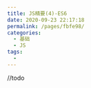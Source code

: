 ```yaml
---
title: JS精要(4)-ES6
date: 2020-09-23 22:17:18
permalink: /pages/fbfe98/
categories: 
  - 基础
  - JS
tags: 
  - 
---
```

//todo